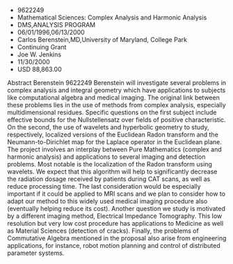 
* 9622249
* Mathematical Sciences: Complex Analysis and Harmonic Analysis
* DMS,ANALYSIS PROGRAM
* 06/01/1996,06/13/2000
* Carlos Berenstein,MD,University of Maryland, College Park
* Continuing Grant
* Joe W. Jenkins
* 11/30/2000
* USD 88,863.00

Abstract Berenstein 9622249 Berenstein will investigate several problems in
complex analysis and integral geometry which have applications to subjects like
computational algebra and medical imaging. The original link between these
problems lies in the use of methods from complex analysis, especially
multidimensional residues. Specific questions on the first subject include
effective bounds for the Nullstellensatz over fields of positive characteristic.
On the second, the use of wavelets and hyperbolic geometry to study,
respectively, localized versions of the Euclidean Radon transform and the
Neumann-to-Dirichlet map for the Laplace operator in the Euclidean plane. The
project involves an interplay between Pure Mathematics (complex and harmonic
analysis) and applications to several imaging and detection problems. Most
notable is the localization of the Radon transform using wavelets. We expect
that this algorithm will help to significantly decrease the radiation dosage
received by patients during CAT scans, as well as reduce processing time. The
last consideration would be especially important if it could be applied to MRI
scans and we plan to consider how to adapt our method to this widely used
medical imaging procedure also (eventually helping reduce its cost). Another
question we study is motivated by a different imaging method, Electrical
Impedance Tomography. This low resolution but very low cost procedure has
applications to Medicine as well as Material Sciences (detection of cracks).
Finally, the problems of Commutative Algebra mentioned in the proposal also
arise from engineering applications, for instance, robot motion planning and
control of distributed parameter systems.
